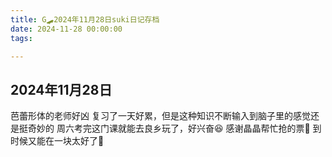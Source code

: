 ```yaml
---
title: G🛹2024年11月28日suki日记存档
date: 2024-11-28 00:00:00
tags:

---
```


## 2024年11月28日

芭蕾形体的老师好凶
复习了一天好累，但是这种知识不断输入到脑子里的感觉还是挺奇妙的
周六考完这门课就能去良乡玩了，好兴奋😆
感谢晶晶帮忙抢的票🎫
到时候又能在一块太好了🥳
